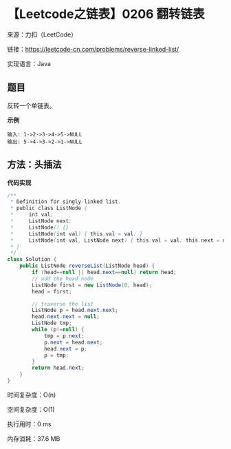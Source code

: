 # 【Leetcode之链表】0206 翻转链表

来源：力扣（LeetCode）

链接：https://leetcode-cn.com/problems/reverse-linked-list/

实现语言：Java



##  题目

反转一个单链表。

**示例**

```
输入: 1->2->3->4->5->NULL
输出: 5->4->3->2->1->NULL
```

## 方法：头插法

**代码实现**

```java
/**
 * Definition for singly-linked list.
 * public class ListNode {
 *     int val;
 *     ListNode next;
 *     ListNode() {}
 *     ListNode(int val) { this.val = val; }
 *     ListNode(int val, ListNode next) { this.val = val; this.next = next; }
 * }
 */
class Solution {
    public ListNode reverseList(ListNode head) {
        if (head==null || head.next==null) return head;
        // add the head node
        ListNode first = new ListNode(0, head);
        head = first;

        // traverse the list
        ListNode p = head.next.next;
        head.next.next = null;
        ListNode tmp;
        while (p!=null) {
            tmp = p.next;
            p.next = head.next;
            head.next = p;
            p = tmp;
        }
        return head.next;
    }
}
```

时间复杂度：O(n) 

空间复杂度：O(1)

执行用时：0 ms

内存消耗：37.6 MB

